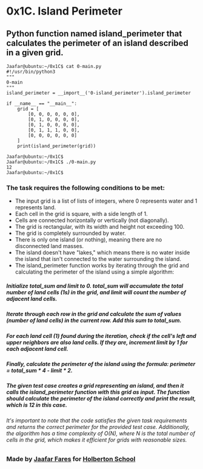 # 0x1C. Island Perimeter

## Python function named island_perimeter that calculates the perimeter of an island described in a given grid.


```
Jaafar@ubuntu:~/0x1C$ cat 0-main.py
#!/usr/bin/python3
"""
0-main
"""
island_perimeter = __import__('0-island_perimeter').island_perimeter

if __name__ == "__main__":
    grid = [
        [0, 0, 0, 0, 0, 0],
        [0, 1, 0, 0, 0, 0],
        [0, 1, 0, 0, 0, 0],
        [0, 1, 1, 1, 0, 0],
        [0, 0, 0, 0, 0, 0]
    ]
    print(island_perimeter(grid))

Jaafar@ubuntu:~/0x1C$ 
Jaafar@ubuntu:~/0x1C$ ./0-main.py
12
Jaafar@ubuntu:~/0x1C$
```
### The task requires the following conditions to be met:

* The input grid is a list of lists of integers, where 0 represents water and 1 represents land.
* Each cell in the grid is square, with a side length of 1.
* Cells are connected horizontally or vertically (not diagonally).
* The grid is rectangular, with its width and height not exceeding 100.
* The grid is completely surrounded by water.
* There is only one island (or nothing), meaning there are no disconnected land masses.
* The island doesn't have "lakes," which means there is no water inside the island that isn't connected to the water surrounding the island.
* The island_perimeter function works by iterating through the grid and calculating the perimeter of the island using a simple algorithm:

##### Initialize total_sum and limit to 0. total_sum will accumulate the total number of land cells (1s) in the grid, and limit will count the number of adjacent land cells.
##### Iterate through each row in the grid and calculate the sum of values (number of land cells) in the current row. Add this sum to total_sum.
##### For each land cell (1) found during the iteration, check if the cell's left and upper neighbors are also land cells. If they are, increment limit by 1 for each adjacent land cell.
##### Finally, calculate the perimeter of the island using the formula: perimeter = total_sum * 4 - limit * 2.
##### The given test case creates a grid representing an island, and then it calls the island_perimeter function with this grid as input. The function should calculate the perimeter of the island correctly and print the result, which is 12 in this case.

###### It's important to note that the code satisfies the given task requirements and returns the correct perimeter for the provided test case. Additionally, the algorithm has a time complexity of O(N), where N is the total number of cells in the grid, which makes it efficient for grids with reasonable sizes.

### Made by [Jaafar Fares](https://jaafarfares.github.io/) for [Holberton School](https://www.holbertonschool.com/)
